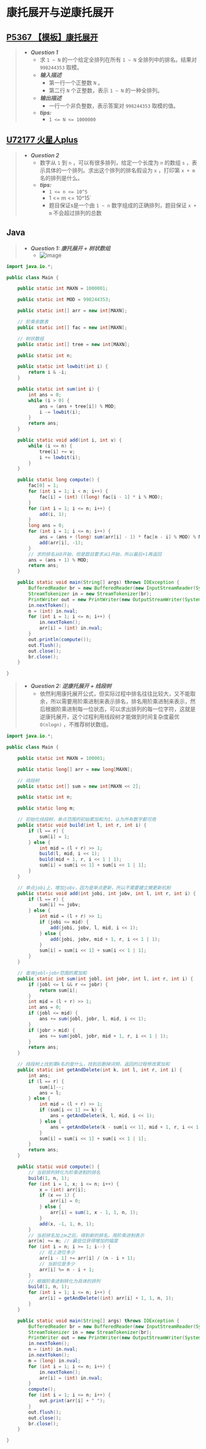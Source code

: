 # 康托展开与逆康托展开

## [P5367 【模板】康托展开](https://www.luogu.com.cn/problem/P5367)

> - ***Question 1***
>   - 求 `1 ~ N` 的一个给定全排列在所有 `1 ~ N` 全排列中的排名。结果对 `998244353` 取模。
>   - ***输入描述***
>     - 第一行一个正整数 `N` 。
>     - 第二行 `N` 个正整数，表示 `1 ~ N` 的一种全排列。
>   - ***输出描述***
>     - 一行一个非负整数，表示答案对 `998244353` 取模的值。
>   - ***tips:***
>     - `1 <= N <= 1000000`

## [U72177 火星人plus](https://www.luogu.com.cn/problem/U72177)

> - ***Question 2***
>   - 数字从 `1` 到 `n` ，可以有很多排列，给定一个长度为 `n` 的数组 `s` ，表示具体的一个排列。求出这个排列的排名假设为 `x` ，打印第 `x + m` 名的排列是什么。
>   - ***tips:***
>     - `1 <= n <= 10^5`
>     - 1 <= m <= 10^15`
>     - 题目保证s是一个由 `1 ~ n` 数字组成的正确排列，题目保证 `x + m` 不会超过排列的总数

## Java

> - ***Question 1: 康托展开 + 树状数组***
>   - ![image](./images/康托展开公式.png)

```java
import java.io.*;

public class Main {

    public static int MAXN = 1000001;

    public static int MOD = 998244353;

    public static int[] arr = new int[MAXN];

    // 阶乘余数表
    public static int[] fac = new int[MAXN];

    // 树状数组
    public static int[] tree = new int[MAXN];

    public static int n;

    public static int lowbit(int i) {
        return i & -i;
    }

    public static int sum(int i) {
        int ans = 0;
        while (i > 0) {
            ans = (ans + tree[i]) % MOD;
            i -= lowbit(i);
        }
        return ans;
    }

    public static void add(int i, int v) {
        while (i <= n) {
            tree[i] += v;
            i += lowbit(i);
        }
    }

    public static long compute() {
        fac[0] = 1;
        for (int i = 1; i < n; i++) {
            fac[i] = (int) ((long) fac[i - 1] * i % MOD);
        }
        for (int i = 1; i <= n; i++) {
            add(i, 1);
        }
        long ans = 0;
        for (int i = 1; i <= n; i++) {
            ans = (ans + (long) sum(arr[i] - 1) * fac[n - i] % MOD) % MOD;
            add(arr[i], -1);
        }
        // 求的排名从0开始，但是题目要求从1开始，所以最后+1再返回
        ans = (ans + 1) % MOD;
        return ans;
    }

    public static void main(String[] args) throws IOException {
        BufferedReader br = new BufferedReader(new InputStreamReader(System.in));
        StreamTokenizer in = new StreamTokenizer(br);
        PrintWriter out = new PrintWriter(new OutputStreamWriter(System.out));
        in.nextToken();
        n = (int) in.nval;
        for (int i = 1; i <= n; i++) {
            in.nextToken();
            arr[i] = (int) in.nval;
        }
        out.println(compute());
        out.flush();
        out.close();
        br.close();
    }

}
```

> - ***Question 2: 逆康托展开 + 线段树***
>   - 依然利用康托展开公式，但实际过程中排名往往比较大，又不能取余，所以需要用阶乘进制来表示排名，排名用阶乘进制来表示，然后根据阶乘进制每一位状态，可以求出排列的每一位字符，这就是逆康托展开，这个过程利用线段树才能做到时间复杂度最优 `O(nlogn)` ，不推荐树状数组。

```java
import java.io.*;

public class Main {

    public static int MAXN = 100001;

    public static long[] arr = new long[MAXN];

    // 线段树
    public static int[] sum = new int[MAXN << 2];

    public static int n;

    public static long m;

    // 初始化线段树，单点范围的初始累加和为1，认为所有数字都可用
    public static void build(int l, int r, int i) {
        if (l == r) {
            sum[i] = 1;
        } else {
            int mid = (l + r) >> 1;
            build(l, mid, i << 1);
            build(mid + 1, r, i << 1 | 1);
            sum[i] = sum[i << 1] + sum[i << 1 | 1];
        }
    }

    // 单点jobi上，增加jobv，因为是单点更新，所以不需要建立懒更新机制
    public static void add(int jobi, int jobv, int l, int r, int i) {
        if (l == r) {
            sum[i] += jobv;
        } else {
            int mid = (l + r) >> 1;
            if (jobi <= mid) {
                add(jobi, jobv, l, mid, i << 1);
            } else {
                add(jobi, jobv, mid + 1, r, i << 1 | 1);
            }
            sum[i] = sum[i << 1] + sum[i << 1 | 1];
        }
    }

    // 查询jobl~jobr范围的累加和
    public static int sum(int jobl, int jobr, int l, int r, int i) {
        if (jobl <= l && r <= jobr) {
            return sum[i];
        }
        int mid = (l + r) >> 1;
        int ans = 0;
        if (jobl <= mid) {
            ans += sum(jobl, jobr, l, mid, i << 1);
        }
        if (jobr > mid) {
            ans += sum(jobl, jobr, mid + 1, r, i << 1 | 1);
        }
        return ans;
    }

    // 线段树上找到第k名的是什么，找到后删掉词频，返回的过程修改累加和
    public static int getAndDelete(int k, int l, int r, int i) {
        int ans;
        if (l == r) {
            sum[i]--;
            ans = l;
        } else {
            int mid = (l + r) >> 1;
            if (sum[i << 1] >= k) {
                ans = getAndDelete(k, l, mid, i << 1);
            } else {
                ans = getAndDelete(k - sum[i << 1], mid + 1, r, i << 1 | 1);
            }
            sum[i] = sum[i << 1] + sum[i << 1 | 1];
        }
        return ans;
    }

    public static void compute() {
        // 当前排列转化为阶乘进制的排名
        build(1, n, 1);
        for (int i = 1, x; i <= n; i++) {
            x = (int) arr[i];
            if (x == 1) {
                arr[i] = 0;
            } else {
                arr[i] = sum(1, x - 1, 1, n, 1);
            }
            add(x, -1, 1, n, 1);
        }
        // 当前排名加上m之后，得到新的排名，用阶乘进制表示
        arr[n] += m; // 最低位获得增加的幅度
        for (int i = n; i >= 1; i--) {
            // 往上进位多少
            arr[i - 1] += arr[i] / (n - i + 1);
            // 当前位是多少
            arr[i] %= n - i + 1;
        }
        // 根据阶乘进制转化为具体的排列
        build(1, n, 1);
        for (int i = 1; i <= n; i++) {
            arr[i] = getAndDelete((int) arr[i] + 1, 1, n, 1);
        }
    }

    public static void main(String[] args) throws IOException {
        BufferedReader br = new BufferedReader(new InputStreamReader(System.in));
        StreamTokenizer in = new StreamTokenizer(br);
        PrintWriter out = new PrintWriter(new OutputStreamWriter(System.out));
        in.nextToken();
        n = (int) in.nval;
        in.nextToken();
        m = (long) in.nval;
        for (int i = 1; i <= n; i++) {
            in.nextToken();
            arr[i] = (int) in.nval;
        }
        compute();
        for (int i = 1; i <= n; i++) {
            out.print(arr[i] + " ");
        }
        out.flush();
        out.close();
        br.close();
    }

}
```
